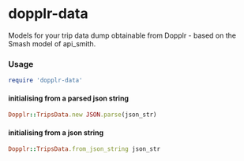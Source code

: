 # dopplr-data

Models for your trip data dump obtainable from Dopplr - based on the Smash model of api_smith.

### Usage

```ruby
require 'dopplr-data'
```

#### initialising from a parsed json string
```ruby
Dopplr::TripsData.new JSON.parse(json_str)
```

#### initialising from a json string

```ruby
Dopplr::TripsData.from_json_string json_str
```